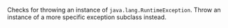
Checks for throwing an instance of `java.lang.RuntimeException`. Throw an instance of a more
specific exception subclass instead.

